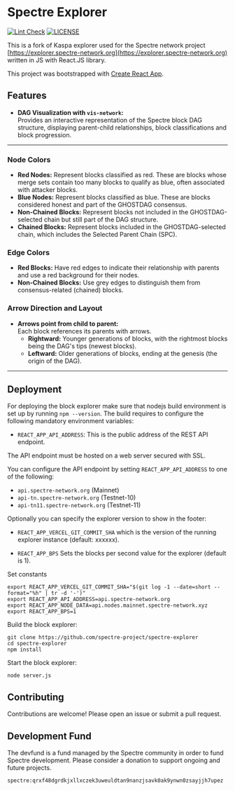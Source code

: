 # Spectre Explorer

[![Lint Check](https://github.com/spectre-project/spectre-explorer/actions/workflows/lint.yml/badge.svg)](https://github.com/spectre-project/spectre-explorer/actions/workflows/lint.yml)
[![LICENSE](https://img.shields.io/badge/License-MIT-yellow.svg)](https://github.com/spectre-project/spectre-explorer/blob/main/LICENSE)

This is a fork of Kaspa explorer used for the Spectre network project
[https://explorer.spectre-network.org](https://explorer.spectre-network.org)
written in JS with React.JS library.

This project was bootstrapped with [Create React App](https://github.com/facebook/create-react-app).

## Features

- **DAG Visualization with `vis-network`:**  
  Provides an interactive representation of the Spectre block DAG structure, displaying parent-child relationships, block classifications and block progression.

---

### Node Colors

- **Red Nodes:** Represent blocks classified as red. These are blocks whose merge sets contain too many blocks to qualify as blue, often associated with attacker blocks.
- **Blue Nodes:** Represent blocks classified as blue. These are blocks considered honest and part of the GHOSTDAG consensus.
- **Non-Chained Blocks:** Represent blocks not included in the GHOSTDAG-selected chain but still part of the DAG structure.
- **Chained Blocks:** Represent blocks included in the GHOSTDAG-selected chain, which includes the Selected Parent Chain (SPC).

### Edge Colors

- **Red Blocks:** Have red edges to indicate their relationship with parents and use a red background for their nodes.
- **Non-Chained Blocks:** Use grey edges to distinguish them from consensus-related (chained) blocks.

### Arrow Direction and Layout

- **Arrows point from child to parent:**  
  Each block references its parents with arrows.
  - **Rightward:** Younger generations of blocks, with the rightmost blocks being the DAG's tips (newest blocks).
  - **Leftward:** Older generations of blocks, ending at the genesis (the origin of the DAG).

---

## Deployment

For deploying the block explorer make sure that nodejs build
environment is set up by running `npm --version`. The build requires
to configure the following mandatory environment variables:

- `REACT_APP_API_ADDRESS`: This is the public address of the REST API endpoint.

The API endpoint must be hosted on a web server secured with SSL.

You can configure the API endpoint by setting `REACT_APP_API_ADDRESS` to one of the following:

- `api.spectre-network.org` (Mainnet)
- `api-tn.spectre-network.org` (Testnet-10)
- `api-tn11.spectre-network.org` (Testnet-11)

Optionally you can specify the explorer version to show in the
footer:

- `REACT_APP_VERCEL_GIT_COMMIT_SHA` which is the version of
  the running explorer instance (default: xxxxxx).

- `REACT_APP_BPS` Sets the blocks per
  second value for the explorer (default is 1).

Set constants

```
export REACT_APP_VERCEL_GIT_COMMIT_SHA="$(git log -1 --date=short --format="%h" | tr -d '-')"
export REACT_APP_API_ADDRESS=api.spectre-network.org
export REACT_APP_NODE_DATA=api.nodes.mainnet.spectre-network.xyz
export REACT_APP_BPS=1
```

Build the block explorer:

```
git clone https://github.com/spectre-project/spectre-explorer
cd spectre-explorer
npm install
```

Start the block explorer:

```
node server.js
```

## Contributing

Contributions are welcome! Please open an issue or submit a pull request.

## Development Fund

The devfund is a fund managed by the Spectre community in order to fund Spectre development. Please consider a donation to support ongoing and future projects.

```
spectre:qrxf48dgrdkjxllxczek3uweuldtan9nanzjsavk0ak9ynwn0zsayjjh7upez
```
